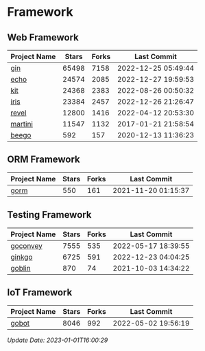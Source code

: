 # Framework

## Web Framework
| Project Name | Stars | Forks | Last Commit |
| ------------ | ----- | ----- | ----------- |
| [gin](https://github.com/gin-gonic/gin) | 65498 | 7158 | 2022-12-25 05:49:44 |
| [echo](https://github.com/labstack/echo) | 24574 | 2085 | 2022-12-27 19:59:53 |
| [kit](https://github.com/go-kit/kit) | 24368 | 2383 | 2022-08-26 00:50:32 |
| [iris](https://github.com/kataras/iris) | 23384 | 2457 | 2022-12-26 21:26:47 |
| [revel](https://github.com/revel/revel) | 12800 | 1416 | 2022-04-12 20:53:30 |
| [martini](https://github.com/go-martini/martini) | 11547 | 1132 | 2017-01-21 21:58:54 |
| [beego](https://github.com/astaxie/beego) | 592 | 157 | 2020-12-13 11:36:23 |

## ORM Framework
| Project Name | Stars | Forks | Last Commit |
| ------------ | ----- | ----- | ----------- |
| [gorm](https://github.com/jinzhu/gorm) | 550 | 161 | 2021-11-20 01:15:37 |

## Testing Framework
| Project Name | Stars | Forks | Last Commit |
| ------------ | ----- | ----- | ----------- |
| [goconvey](https://github.com/smartystreets/goconvey) | 7555 | 535 | 2022-05-17 18:39:55 |
| [ginkgo](https://github.com/onsi/ginkgo) | 6725 | 591 | 2022-12-23 04:04:25 |
| [goblin](https://github.com/franela/goblin) | 870 | 74 | 2021-10-03 14:34:22 |

## IoT Framework
| Project Name | Stars | Forks | Last Commit |
| ------------ | ----- | ----- | ----------- |
| [gobot](https://github.com/hybridgroup/gobot) | 8046 | 992 | 2022-05-02 19:56:19 |

*Update Date: 2023-01-01T16:00:29*